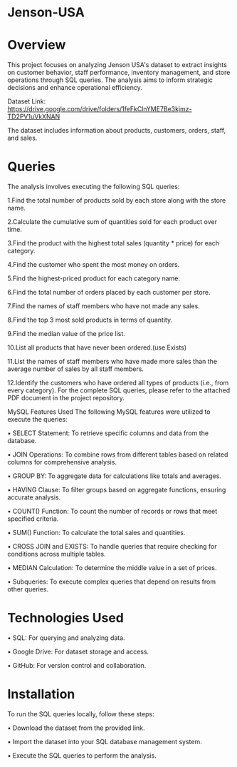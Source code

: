 # Jenson-USA

# Overview
This project focuses on analyzing Jenson USA's dataset to extract insights on customer behavior, staff performance, inventory management, and store operations through SQL queries. The analysis aims to inform strategic decisions and enhance operational efficiency.

Dataset Link: https://drive.google.com/drive/folders/1feFkClnYME7Be3kjmz-TD2PV1uVkXNAN

The dataset includes information about products, customers, orders, staff, and sales.

# Queries
The analysis involves executing the following SQL queries:

1.Find the total number of products sold by each store along with the store name.

2.Calculate the cumulative sum of quantities sold for each product over time.

3.Find the product with the highest total sales (quantity * price) for each category.

4.Find the customer who spent the most money on orders.

5.Find the highest-priced product for each category name.

6.Find the total number of orders placed by each customer per store.

7.Find the names of staff members who have not made any sales.

8.Find the top 3 most sold products in terms of quantity.

9.Find the median value of the price list. 

10.List all products that have never been ordered.(use Exists)

11.List the names of staff members who have made more sales than the average number of sales by all staff members.

12.Identify the customers who have ordered all types of products (i.e., from every category).
For the complete SQL queries, please refer to the attached PDF document in the project repository.

MySQL Features Used
The following MySQL features were utilized to execute the queries:

 &#8226; SELECT Statement: To retrieve specific columns and data from the database.

 &#8226; JOIN Operations: To combine rows from different tables based on related columns for comprehensive analysis.
 
 &#8226; GROUP BY: To aggregate data for calculations like totals and averages.
 
 &#8226; HAVING Clause: To filter groups based on aggregate functions, ensuring accurate analysis.
 
 &#8226; COUNT() Function: To count the number of records or rows that meet specified criteria.
 
 &#8226; SUM() Function: To calculate the total sales and quantities.
 
 &#8226; CROSS JOIN and EXISTS: To handle queries that require checking for conditions across multiple tables.
 
 &#8226; MEDIAN Calculation: To determine the middle value in a set of prices.

 &#8226; Subqueries: To execute complex queries that depend on results from other queries.

# Technologies Used
 
 &#8226; SQL: For querying and analyzing data.
 
 &#8226; Google Drive: For dataset storage and access.

 &#8226; GitHub: For version control and collaboration.

# Installation
To run the SQL queries locally, follow these steps:

 &#8226; Download the dataset from the provided link.
 
 &#8226; Import the dataset into your SQL database management system.
 
 &#8226; Execute the SQL queries to perform the analysis.
